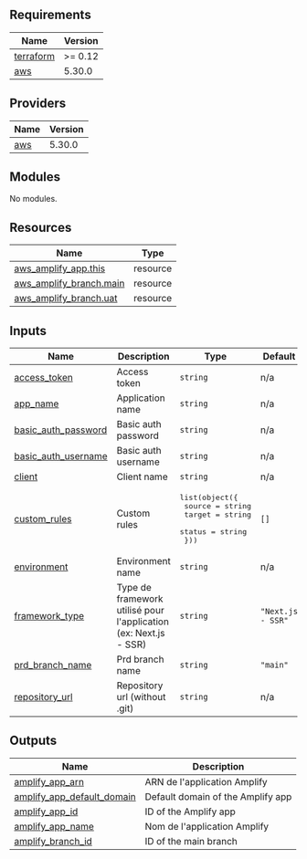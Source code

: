 <!-- BEGIN_TF_DOCS -->
## Requirements

| Name | Version |
|------|---------|
| <a name="requirement_terraform"></a> [terraform](#requirement\_terraform) | >= 0.12 |
| <a name="requirement_aws"></a> [aws](#requirement\_aws) | 5.30.0 |

## Providers

| Name | Version |
|------|---------|
| <a name="provider_aws"></a> [aws](#provider\_aws) | 5.30.0 |

## Modules

No modules.

## Resources

| Name | Type |
|------|------|
| [aws_amplify_app.this](https://registry.terraform.io/providers/hashicorp/aws/5.30.0/docs/resources/amplify_app) | resource |
| [aws_amplify_branch.main](https://registry.terraform.io/providers/hashicorp/aws/5.30.0/docs/resources/amplify_branch) | resource |
| [aws_amplify_branch.uat](https://registry.terraform.io/providers/hashicorp/aws/5.30.0/docs/resources/amplify_branch) | resource |

## Inputs

| Name | Description | Type | Default | Required |
|------|-------------|------|---------|:--------:|
| <a name="input_access_token"></a> [access\_token](#input\_access\_token) | Access token | `string` | n/a | yes |
| <a name="input_app_name"></a> [app\_name](#input\_app\_name) | Application name | `string` | n/a | yes |
| <a name="input_basic_auth_password"></a> [basic\_auth\_password](#input\_basic\_auth\_password) | Basic auth password | `string` | n/a | yes |
| <a name="input_basic_auth_username"></a> [basic\_auth\_username](#input\_basic\_auth\_username) | Basic auth username | `string` | n/a | yes |
| <a name="input_client"></a> [client](#input\_client) | Client name | `string` | n/a | yes |
| <a name="input_custom_rules"></a> [custom\_rules](#input\_custom\_rules) | Custom rules | <pre>list(object({<br>    source = string<br>    target = string<br>    status = string<br>  }))</pre> | `[]` | no |
| <a name="input_environment"></a> [environment](#input\_environment) | Environment name | `string` | n/a | yes |
| <a name="input_framework_type"></a> [framework\_type](#input\_framework\_type) | Type de framework utilisé pour l'application (ex: Next.js - SSR) | `string` | `"Next.js - SSR"` | no |
| <a name="input_prd_branch_name"></a> [prd\_branch\_name](#input\_prd\_branch\_name) | Prd branch name | `string` | `"main"` | no |
| <a name="input_repository_url"></a> [repository\_url](#input\_repository\_url) | Repository url (without .git) | `string` | n/a | yes |

## Outputs

| Name | Description |
|------|-------------|
| <a name="output_amplify_app_arn"></a> [amplify\_app\_arn](#output\_amplify\_app\_arn) | ARN de l'application Amplify |
| <a name="output_amplify_app_default_domain"></a> [amplify\_app\_default\_domain](#output\_amplify\_app\_default\_domain) | Default domain of the Amplify app |
| <a name="output_amplify_app_id"></a> [amplify\_app\_id](#output\_amplify\_app\_id) | ID of the Amplify app |
| <a name="output_amplify_app_name"></a> [amplify\_app\_name](#output\_amplify\_app\_name) | Nom de l'application Amplify |
| <a name="output_amplify_branch_id"></a> [amplify\_branch\_id](#output\_amplify\_branch\_id) | ID of the main branch |
<!-- END_TF_DOCS -->